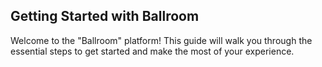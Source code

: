 ## Getting Started with Ballroom

Welcome to the "Ballroom" platform! This guide will walk you through the essential steps to get started and make the most of your experience.

